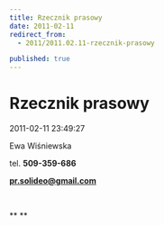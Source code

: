 ```yaml
---
title: Rzecznik prasowy
date: 2011-02-11
redirect_from: 
  - 2011/2011.02.11-rzecznik-prasowy

published: true
---
```




# Rzecznik prasowy

<time>2011-02-11 23:49:27</time>


Ewa Wiśniewska


tel. **509-359-686**


**pr.solideo@gmail.com**


 


**
**


<!--{{json:{"created_date":"2011-02-11 23:49:27","publish_down":"0000-00-00 00:00:00","id":"87"}}}-->